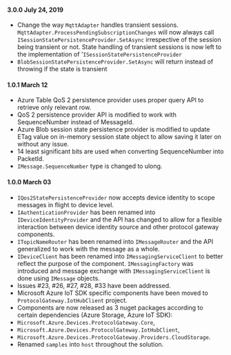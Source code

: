 #### 3.0.0 July 24, 2019
- Change the way `MqttAdapter` handles transient sessions. `MqttAdapter.ProcessPendingSubscriptionChanges` will now always call `ISessionStatePersistenceProvider.SetAsync` irrespective of the session being transient or not. State handling of transient sessions is now left to the implementation of '`ISessionStatePersistenceProvider`
- `BlobSessionStatePersistenceProvider.SetAsync` will return instead of throwing if the state is transient 

#### 1.0.1 March 12
- Azure Table QoS 2 persistence provider uses proper query API to retrieve only relevant row.
- QoS 2 persistence provider API is modified to work with SequenceNumber instead of MessageId.
- Azure Blob session state persistence provider is modified to update ETag value on in-memory session state object to allow saving it later on without any issue.
- 14 least significant bits are used when converting SequenceNumber into PacketId.
- `IMessage.SequenceNumber` type is changed to ulong.

#### 1.0.0 March 03
- `IQos2StatePersistenceProvider` now accepts device identity to scope messages in flight to device level.
- `IAuthenticationProvider` has been renamed into `IDeviceIdentityProvider` and the API has changed to allow for a flexible interaction between device identity source and other protocol gateway components.
- `ITopicNameRouter` has been renamed into `IMessageRouter` and the API generalized to work with the message as a whole.
- `IDeviceClient` has been renamed into `IMessagingServiceClient` to better reflect the purpose of the component. `IMessagingFactory` was introduced and message exchange with `IMessagingServiceClient` is done using `IMessage` objects.
- Issues #23, #26, #27, #28, #33 have been addressed.
- Microsoft Azure IoT SDK specific components have been moved to `ProtocolGateway.IotHubClient` project.
- Components are now released as 3 nuget packages according to certain dependencies (Azure Storage, Azure IoT SDK):
 - `Microsoft.Azure.Devices.ProtocolGateway.Core`,
 - `Microsoft.Azure.Devices.ProtocolGateway.IotHubClient`,
 - `Microsoft.Azure.Devices.ProtocolGateway.Providers.CloudStorage`.
- Renamed `samples` into `host` throughout the solution.
